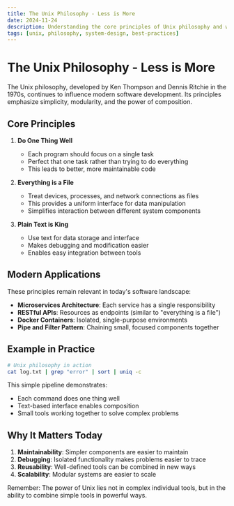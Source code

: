 ```yaml
---
title: The Unix Philosophy - Less is More
date: 2024-11-24
description: Understanding the core principles of Unix philosophy and why they matter today
tags: [unix, philosophy, system-design, best-practices]
---
```


# The Unix Philosophy - Less is More

The Unix philosophy, developed by Ken Thompson and Dennis Ritchie in the 1970s, continues to influence modern software development. Its principles emphasize simplicity, modularity, and the power of composition.

## Core Principles

1. **Do One Thing Well**
   - Each program should focus on a single task
   - Perfect that one task rather than trying to do everything
   - This leads to better, more maintainable code

2. **Everything is a File**
   - Treat devices, processes, and network connections as files
   - This provides a uniform interface for data manipulation
   - Simplifies interaction between different system components

3. **Plain Text is King**
   - Use text for data storage and interface
   - Makes debugging and modification easier
   - Enables easy integration between tools

## Modern Applications

These principles remain relevant in today's software landscape:

- **Microservices Architecture**: Each service has a single responsibility
- **RESTful APIs**: Resources as endpoints (similar to "everything is a file")
- **Docker Containers**: Isolated, single-purpose environments
- **Pipe and Filter Pattern**: Chaining small, focused components together

## Example in Practice

```bash
# Unix philosophy in action
cat log.txt | grep "error" | sort | uniq -c
```

This simple pipeline demonstrates:
- Each command does one thing well
- Text-based interface enables composition
- Small tools working together to solve complex problems

## Why It Matters Today

1. **Maintainability**: Simpler components are easier to maintain
2. **Debugging**: Isolated functionality makes problems easier to trace
3. **Reusability**: Well-defined tools can be combined in new ways
4. **Scalability**: Modular systems are easier to scale

Remember: The power of Unix lies not in complex individual tools, but in the ability to combine simple tools in powerful ways.
